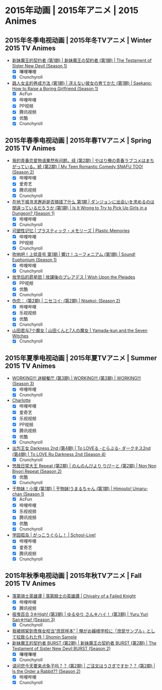 # 2015年动画 | 2015年アニメ | 2015 Animes

## 2015年冬季电视动画 | 2015年冬TVアニメ | Winter 2015 TV Animes

- [新妹魔王的契约者 (第1期) | 新妹魔王の契約者 (第1期) | The Testament of Sister New Devil (Season 1)](../episodes/201501/100205.csv)
  - [x] 嗶哩嗶哩
  - [x] Crunchyroll
- [路人女主的养成方法 (第1期) | 冴えない彼女の育てかた (第1期) | Saekano: How to Raise a Boring Girlfriend (Season 1)](../episodes/201501/100403.csv)
  - [x] AcFun
  - [x] 哔哩哔哩
  - [x] PP视频
  - [x] 腾讯视频
  - [x] 优酷
  - [x] Crunchyroll

## 2015年春季电视动画 | 2015年春TVアニメ | Spring 2015 TV Animes

- [我的青春恋爱物语果然有问题。续 (第2期) | やはり俺の青春ラブコメはまちがっている。続 (第2期) | My Teen Romantic Comedy SNAFU TOO! (Season 2)](../episodes/201504/102134.csv)
  - [x] 哔哩哔哩
  - [x] 爱奇艺
  - [x] 腾讯视频
  - [x] Crunchyroll
- [在地下城寻求邂逅是否搞错了什么 第1期 | ダンジョンに出会いを求めるのは間違っているだろうか (第1期) | Is It Wrong to Try to Pick Up Girls in a Dungeon? (Season 1)](../episodes/201504/116287.csv)
  - [x] 哔哩哔哩
  - [x] Crunchyroll
- [可塑性记忆 | プラスティック・メモリーズ | Plastic Memories](../episodes/201504/114685.csv)
  - [x] 哔哩哔哩
  - [x] PP视频
  - [x] Crunchyroll
- [吹响吧！上低音号 第1期 | 響け！ユーフォニアム (第1期) | Sound! Euphonium (Season 1)](../episodes/201504/115908.csv)
  - [x] 哔哩哔哩
  - [x] Crunchyroll
- [放学后的昴星团 | 放課後のプレアデス | Wish Upon the Pleiades](../episodes/201504/86517.csv)
  - [x] PP视频
  - [x] 优酷
  - [x] Crunchyroll
- [伪恋： (第2期) | ニセコイ: (第2期) | Nisekoi: (Season 2)](../episodes/201504/114758.csv)
  - [x] 哔哩哔哩
  - [x] 乐视视频
  - [x] 优酷
  - [x] Crunchyroll
- [山田君与7个魔女 | 山田くんと7人の魔女 | Yamada-kun and the Seven Witches](../episodes/201504/118906.csv)
  - [x] Crunchyroll

## 2015年夏季电视动画 | 2015年夏TVアニメ | Summer 2015 TV Animes

- [WORKING!!! 迷糊餐厅 (第3期) | WORKING!!! (第3期) | WORKING!!! (Season 3)](../episodes/201507/110648.csv)
  - [x] 哔哩哔哩
  - [x] Crunchyroll
- [Charlotte](../episodes/201507/120925.csv)
  - [x] 哔哩哔哩
  - [x] 爱奇艺
  - [x] 乐视视频
  - [x] PP视频
  - [x] 腾讯视频
  - [x] 优酷
  - [x] Crunchyroll
- [出包王女 Darkness 2nd (第4期) | To LOVEる -とらぶる- ダークネス2nd (第4期) | To LOVE Ru Darkness 2nd (Season 4)](../episodes/201507/120763.csv)
  - [x] Crunchyroll
- [悠哉日常大王 Repeat (第2期) | のんのんびより りぴーと (第2期) | Non Non Biyori Repeat (Season 2)](../episodes/201507/101442.csv)
  - [x] 优酷
  - [x] Crunchyroll
- [干物妹！小埋 (第1期) | 干物妹!うまるちゃん (第1期) | Himouto! Umaru-chan (Season 1)](../episodes/201507/120187.csv)
  - [x] AcFun
  - [x] 哔哩哔哩
  - [x] 乐视视频
  - [x] 腾讯视频
  - [x] 优酷
  - [x] Crunchyroll
- [学园孤岛 | がっこうぐらし！ | School-Live!](../episodes/201507/106693.csv)
  - [x] 哔哩哔哩
  - [x] 爱奇艺
  - [x] 腾讯视频
  - [x] Crunchyroll

## 2015年秋季电视动画 | 2015年秋TVアニメ | Fall 2015 TV Animes

- [落第骑士英雄谭 | 落第騎士の英雄譚 | Chivalry of a Failed Knight](../episodes/201510/127724.csv)
  - [x] 哔哩哔哩
  - [x] 腾讯视频
- [摇曳百合 3☆High! (第3期) | ゆるゆり さん☆ハイ！ (第3期) | Yuru Yuri San☆Hai! (Season 3)](../episodes/201510/127573.csv)
  - [x] Crunchyroll
- [我被绑架到贵族女校当“庶民样本” | 俺がお嬢様学校に「庶民サンプル」として拉致られた件 | Shomin Sample](../episodes/201510/107671.csv)
- [新妹魔王的契约者 BURST (第2期) | 新妹魔王の契約者 BURST (第2期) | The Testament of Sister New Devil BURST (Season 2)](../episodes/201510/128885.csv)
  - [x] 嗶哩嗶哩
  - [x] Crunchyroll
- [请问您今天要来点兔子吗？？ (第2期) | ご注文はうさぎですか？？ (第2期) | Is the Order a Rabbit?? (Season 2)](../episodes/201510/123568.csv)
  - [x] 哔哩哔哩
  - [x] Crunchyroll
